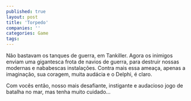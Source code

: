 ```yaml
---
published: true
layout: post
title: 'Torpedo'
companies: ''
categories: Game
tags: 
---
```

N&atilde;o bastavam os tanques de guerra, em Tankiller. Agora os inimigos enviam uma gigantesca frota de navios de guerra, para destruir nossas modernas e nababescas instala&ccedil;&otilde;es. Contra mais essa amea&ccedil;a, apenas a imagina&ccedil;&atilde;o, sua coragem, muita aud&aacute;cia e o Delphi, &eacute; claro.







Com voc&ecirc;s ent&atilde;o, nosso mais desafiante, instigante e audacioso jogo de batalha no mar, mas tenha muito cuidado...







